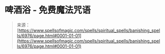 <!--yml

category: 未分类

date: 2024-06-12 18:41:53

-->

# 啤酒浴 - 免费魔法咒语

> 来源：[https://www.spellsofmagic.com/spells/spiritual_spells/banishing_spells/6976/page.html#0001-01-01](https://www.spellsofmagic.com/spells/spiritual_spells/banishing_spells/6976/page.html#0001-01-01)
